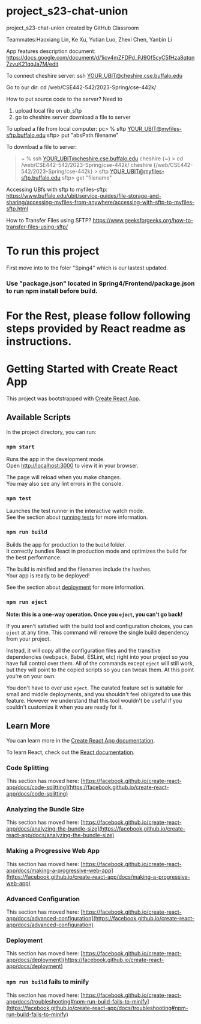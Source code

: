 
# project_s23-chat-union
project_s23-chat-union created by GitHub Classroom

Teammates:Haoxiang Lin, Ke Xu, Yutian Luo, Zhexi Chen, Yanbin Li

App features description document: 
https://docs.google.com/document/d/1icv4mZFDPd_PJ9Of5cyC5fHza8qtqn7zvuK21qqJa7M/edit




To connect cheshire server: 
ssh YOUR_UBIT@cheshire.cse.buffalo.edu

Go to our dir:
cd /web/CSE442-542/2023-Spring/cse-442k/


How to put source code to the server? 
Need to 
1) upload local file on ub_sftp
2) go to cheshire server download a file to server

To upload a file from local computer: 
pc> % sftp YOUR_UBIT@myfiles-sftp.buffalo.edu
sftp> put "absPath filename"

To download a file to server:
> ~ % ssh YOUR_UBIT@cheshire.cse.buffalo.edu
cheshire {~} > cd /web/CSE442-542/2023-Spring/cse-442k/
cheshire {/web/CSE442-542/2023-Spring/cse-442k} > sftp YOUR_UBIT@myfiles-sftp.buffalo.edu
sftp> get "filename"


Accessing UBfs with sftp to myfiles-sftp:
https://www.buffalo.edu/ubit/service-guides/file-storage-and-sharing/accessing-myfiles-from-anywhere/accessing-with-sftp-to-myfiles-sftp.html

How to Transfer Files using SFTP?
https://www.geeksforgeeks.org/how-to-transfer-files-using-sftp/

# To run this project

First move into to the foler "Sping4" 
which is our lastest updated.

### Use "package.json" located in Spring4/Frontend/package.json to run npm install before build.
# For the Rest, please follow following steps provided by React readme as instructions.

# Getting Started with Create React App

This project was bootstrapped with [Create React App](https://github.com/facebook/create-react-app).

## Available Scripts

In the project directory, you can run:

### `npm start`

Runs the app in the development mode.\
Open [http://localhost:3000](http://localhost:3000) to view it in your browser.

The page will reload when you make changes.\
You may also see any lint errors in the console.

### `npm test`

Launches the test runner in the interactive watch mode.\
See the section about [running tests](https://facebook.github.io/create-react-app/docs/running-tests) for more information.

### `npm run build`

Builds the app for production to the `build` folder.\
It correctly bundles React in production mode and optimizes the build for the best performance.

The build is minified and the filenames include the hashes.\
Your app is ready to be deployed!

See the section about [deployment](https://facebook.github.io/create-react-app/docs/deployment) for more information.

### `npm run eject`

**Note: this is a one-way operation. Once you `eject`, you can't go back!**

If you aren't satisfied with the build tool and configuration choices, you can `eject` at any time. This command will remove the single build dependency from your project.

Instead, it will copy all the configuration files and the transitive dependencies (webpack, Babel, ESLint, etc) right into your project so you have full control over them. All of the commands except `eject` will still work, but they will point to the copied scripts so you can tweak them. At this point you're on your own.

You don't have to ever use `eject`. The curated feature set is suitable for small and middle deployments, and you shouldn't feel obligated to use this feature. However we understand that this tool wouldn't be useful if you couldn't customize it when you are ready for it.

## Learn More

You can learn more in the [Create React App documentation](https://facebook.github.io/create-react-app/docs/getting-started).

To learn React, check out the [React documentation](https://reactjs.org/).

### Code Splitting

This section has moved here: [https://facebook.github.io/create-react-app/docs/code-splitting](https://facebook.github.io/create-react-app/docs/code-splitting)

### Analyzing the Bundle Size

This section has moved here: [https://facebook.github.io/create-react-app/docs/analyzing-the-bundle-size](https://facebook.github.io/create-react-app/docs/analyzing-the-bundle-size)

### Making a Progressive Web App

This section has moved here: [https://facebook.github.io/create-react-app/docs/making-a-progressive-web-app](https://facebook.github.io/create-react-app/docs/making-a-progressive-web-app)

### Advanced Configuration

This section has moved here: [https://facebook.github.io/create-react-app/docs/advanced-configuration](https://facebook.github.io/create-react-app/docs/advanced-configuration)

### Deployment

This section has moved here: [https://facebook.github.io/create-react-app/docs/deployment](https://facebook.github.io/create-react-app/docs/deployment)

### `npm run build` fails to minify

This section has moved here: [https://facebook.github.io/create-react-app/docs/troubleshooting#npm-run-build-fails-to-minify](https://facebook.github.io/create-react-app/docs/troubleshooting#npm-run-build-fails-to-minify)

